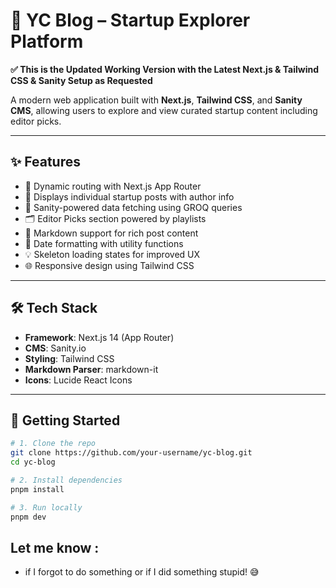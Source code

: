 # 🚀 YC Blog – Startup Explorer Platform

**✅ This is the Updated Working Version with the Latest Next.js & Tailwind CSS & Sanity Setup as Requested**

A modern web application built with **Next.js**, **Tailwind CSS**, and **Sanity CMS**, allowing users to explore and view curated startup content including editor picks.

---

## ✨ Features

- 🔄 Dynamic routing with Next.js App Router
- 🎯 Displays individual startup posts with author info
- 🧠 Sanity-powered data fetching using GROQ queries
- 🗂 Editor Picks section powered by playlists
- 📝 Markdown support for rich post content
- 📆 Date formatting with utility functions
- 💡 Skeleton loading states for improved UX
- 🌐 Responsive design using Tailwind CSS

---

## 🛠 Tech Stack

- **Framework**: Next.js 14 (App Router)
- **CMS**: Sanity.io
- **Styling**: Tailwind CSS
- **Markdown Parser**: markdown-it
- **Icons**: Lucide React Icons

---

## 🚀 Getting Started

```bash
# 1. Clone the repo
git clone https://github.com/your-username/yc-blog.git
cd yc-blog

# 2. Install dependencies
pnpm install

# 3. Run locally
pnpm dev

```

## Let me know :

- if I forgot to do something or if I did something stupid! 😅
